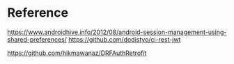 
# Reference
https://www.androidhive.info/2012/08/android-session-management-using-shared-preferences/
https://github.com/dodistyo/ci-rest-jwt

https://github.com/hikmawanaz/DRFAuthRetrofit

